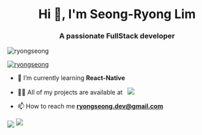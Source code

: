 <h1 align="center">Hi 👋, I'm Seong-Ryong Lim</h1>
<h3 align="center">A passionate FullStack developer</h3>

<p align="left"> <img src="https://komarev.com/ghpvc/?username=ryongseong&label=Profile%20views&color=0e75b6&style=flat" alt="ryongseong" /> </p>

<p align="left"> <a href="https://github.com/ryo-ma/github-profile-trophy"><img src="https://github-profile-trophy.vercel.app/?username=ryongseong&title=MultiLanguage,Commits,PullRequest,Repositories,Experience&theme=monokai" alt="ryongseong" /></a> </p>

- 🌱 I’m currently learning **React-Native**

- 👨‍💻 All of my projects are available at &nbsp; <a href="https://nebulous-visor-f4e.notion.site/Portfolio-1f44db7ba7ba8057a80fc07ec3b42c95?pvs=4"><img src="https://img.shields.io/badge/Notion-000000?style=for-the-badge&logo=notion&logoColor=white" /></a>

- 📫 How to reach me **ryongseong.dev@gmail.com**

<a href="https://solved.ac/xmssnsk"><img align="center" src="http://mazassumnida.wtf/api/v2/generate_badge?boj=xmssnsk&theme=dark"/></a>
<a href="https://github.com/ryongseong/github-stats">
   <img src="https://github.com/ryongseong/github-stats-transparent/blob/output/generated/languages.svg"/>
</a>
